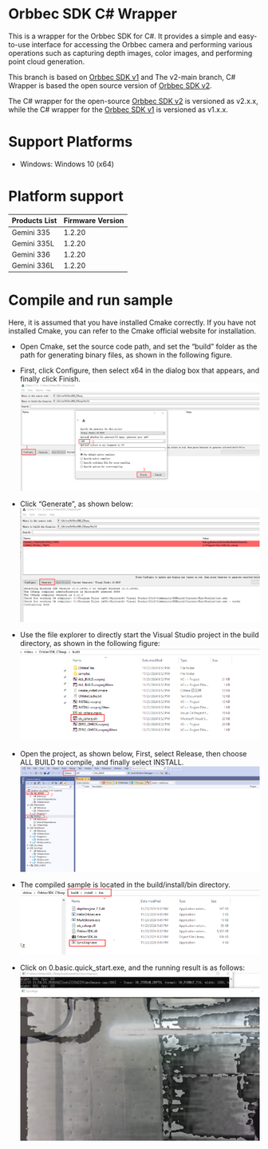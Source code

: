# Orbbec SDK C# Wrapper

This is a wrapper for the Orbbec SDK for C#. It provides a simple and easy-to-use interface for accessing the Orbbec camera and performing various operations such as capturing depth images, color images, and performing point cloud generation.

This branch is based on [Orbbec SDK v1](https://github.com/orbbec/OrbbecSDK) and 
The v2-main branch, C# Wrapper is based the open source version of [Orbbec SDK v2](https://github.com/orbbec/OrbbecSDK_v2). 

The C# wrapper for the open-source [Orbbec SDK v2](https://github.com/orbbec/OrbbecSDK_v2) is versioned as v2.x.x, while the C# wrapper for the [Orbbec SDK v1](https://github.com/orbbec/OrbbecSDK) is versioned as v1.x.x.

# Support Platforms
- Windows: Windows 10 (x64)

# Platform support
| **Products List** | **Firmware Version**        |
|-------------------|-----------------------------|
| Gemini 335        | 1.2.20                   |
| Gemini 335L        | 1.2.20                    |
| Gemini 336        | 1.2.20                      |
| Gemini 336L        | 1.2.20                    |

# Compile and run sample
Here, it is assumed that you have installed Cmake correctly. If you have not installed Cmake, you can refer to the Cmake official website for installation.
- Open Cmake, set the source code path, and set the “build” folder as the path for generating binary files, as shown in the following figure.

- First, click Configure, then select x64 in the dialog box that appears, and finally click Finish.
![compile-1](image/compile-1.png)

- Click “Generate”, as shown below:
![compile-2](image/compile-2.png)

- Use the file explorer to directly start the Visual Studio project in the build directory, as shown in the following figure:
![compile-3](image/compile-3.png)

- Open the project, as shown below, First, select Release, then choose ALL BUILD to compile, and finally select INSTALL.
![compile-4](image/compile-4.png)

- The compiled sample is located in the build/install/bin directory. 
![compile-5](image/compile-5.png)
- Click on 0.basic.quick_start.exe, and the running result is as follows:
![compile-6](image/compile-6.png)


                                                                               

